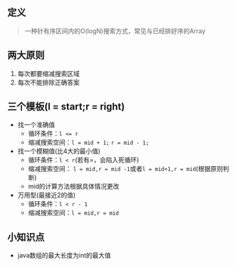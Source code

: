 ## 定义
> 一种针有序区间内的O(logN)搜索方式，常见与已经排好序的Array

## 两大原则
1. 每次都要缩减搜索区域
2. 每次不能排除正确答案

## 三个模板(l = start;r = right)
+ 找一个准确值
  + 循环条件：`l <= r`
  + 缩减搜索空间：`l = mid + 1;` `r = mid - 1;`
+ 找一个模糊值(比4大的最小值)
  + 循环条件：`l < r`(若有=，会陷入死循环)
  + 缩减搜索空间： `l = mid,r = mid -1`或者`l = mid+1,r = mid`(根据原则判断)
  + mid的计算方法根据具体情况更改
+ 万用型(最接近2的值)
  + 循环条件：`l < r - 1`
  + 缩减搜索空间：`l = mid,r = mid`

## 小知识点
+ java数组的最大长度为int的最大值